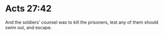 # Acts 27:42

And the soldiers’ counsel was to kill the prisoners, lest any of them should swim out, and escape.